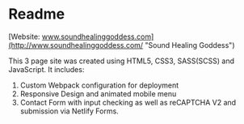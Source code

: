 # Readme

[Website: www.soundhealinggoddess.com](http://www.soundhealinggoddess.com/ "Sound Healing Goddess")

This 3 page site was created using HTML5, CSS3, SASS(SCSS) and JavaScript. It includes:

1. Custom Webpack configuration for deployment
2. Responsive Design and animated mobile menu
3. Contact Form with input checking as well as reCAPTCHA V2 and submission via Netlify Forms. 
